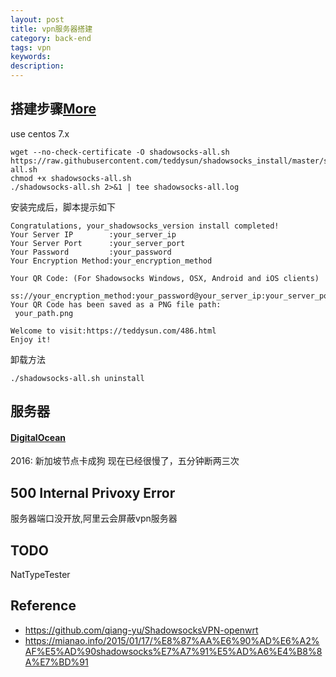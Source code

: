 ```yaml
---
layout: post
title: vpn服务器搭建
category: back-end
tags: vpn
keywords: 
description: 
---
```


## 搭建步骤[More](https://teddysun.com/486.html)

use centos 7.x
```
wget --no-check-certificate -O shadowsocks-all.sh https://raw.githubusercontent.com/teddysun/shadowsocks_install/master/shadowsocks-all.sh
chmod +x shadowsocks-all.sh
./shadowsocks-all.sh 2>&1 | tee shadowsocks-all.log
```

安装完成后，脚本提示如下

```
Congratulations, your_shadowsocks_version install completed!
Your Server IP        :your_server_ip
Your Server Port      :your_server_port
Your Password         :your_password
Your Encryption Method:your_encryption_method

Your QR Code: (For Shadowsocks Windows, OSX, Android and iOS clients)
 ss://your_encryption_method:your_password@your_server_ip:your_server_port
Your QR Code has been saved as a PNG file path:
 your_path.png

Welcome to visit:https://teddysun.com/486.html
Enjoy it!
```

卸载方法

```
./shadowsocks-all.sh uninstall
```

## 服务器

#### [DigitalOcean](https://www.digitalocean.com/)

2016:
新加坡节点卡成狗
现在已经很慢了，五分钟断两三次


## 500 Internal Privoxy Error

服务器端口没开放,阿里云会屏蔽vpn服务器

## TODO

NatTypeTester

## Reference


* <https://github.com/qiang-yu/ShadowsocksVPN-openwrt>
* <https://mianao.info/2015/01/17/%E8%87%AA%E6%90%AD%E6%A2%AF%E5%AD%90shadowsocks%E7%A7%91%E5%AD%A6%E4%B8%8A%E7%BD%91>